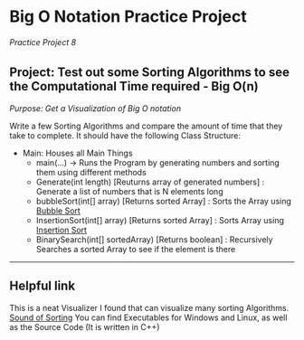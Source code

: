 # Big O Notation Practice Project
###### Practice Project 8

## Project: Test out some Sorting Algorithms to see the Computational Time required - Big O(n)
*Purpose: Get a Visualization of Big O notation*

Write a few Sorting Algorithms and compare the amount of time that they take to complete.
It should have the following Class Structure:
* Main: Houses all Main Things
  * main(...) -> Runs the Program by generating numbers and sorting them using different methods
  * Generate(int length) [Reuturns array of generated numbers] : Generate a list of numbers that is N elements long
  * bubbleSort(int[] array) [Returns sorted Array] : Sorts the Array using [Bubble Sort](https://en.wikipedia.org/wiki/Bubble_sort)
  * InsertionSort(int[] array) [Returns sorted Array] : Sorts Array using [Insertion Sort](https://en.wikipedia.org/wiki/Insertion_sort)
  * BinarySearch(int[] sortedArray) [Returns boolean] : Recursively Searches a sorted Array to see if the element is there

***

## Helpful link

This is a neat Visualizer I found that can visualize many sorting Algorithms.
[Sound of Sorting](http://panthema.net/2013/sound-of-sorting/)
You can find Executables for Windows and Linux, as well as the Source Code (It is written in C++)